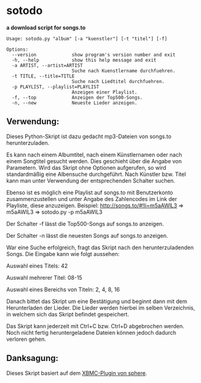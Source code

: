 sotodo
======

**a download script for songs.to**


```
Usage: sotodo.py "album" [-a "kuenstler"] [-t "titel"] [-f]

Options:
  --version             show program's version number and exit
  -h, --help            show this help message and exit
  -a ARTIST, --artist=ARTIST
                        Suche nach Kuenstlername durchfuehren.
  -t TITLE, --title=TITLE
                        Suche nach Liedtitel durchfuehren.
  -p PLAYLIST, --playlist=PLAYLIST
                        Anzeigen einer Playlist.
  -f, --top             Anzeigen der Top500-Songs.
  -n, --new             Neueste Lieder anzeigen.
```

Verwendung:
----------------------

Dieses Python-Skript ist dazu gedacht mp3-Dateien von songs.to herunterzuladen.

Es kann nach einem Albumtitel, nach einem Künstlernamen oder nach einem Songtitel gesucht werden. Dies geschieht über die Angabe von Parametern. Wird das Skript ohne Optionen aufgerufen, so wird standardmäßig eine Albensuche durchgeführt. Nach Künstler bzw. Titel kann man unter Verwendung der entsprechenden Schalter suchen.

Ebenso ist es möglich eine Playlist auf songs.to mit Benutzerkonto zusammenzustellen und unter Angabe des Zahlencodes im Link der Playliste, diese anzuzeigen. Beispiel: http://songs.to/#!li=m5aAWlL3 => m5aAWlL3 => sotodo.py -p m5aAWlL3

Der Schalter -f lässt die Top500-Songs auf songs.to anzeigen.

Der Schalter -n lässt die neuesten Songs auf songs.to anzeigen.

War eine Suche erfolgreich, fragt das Skript nach den herunterzuladenden Songs. Die Eingabe kann wie folgt aussehen:


Auswahl eines Titels: 42

Auswahl mehrerer Titel: 08-15

Auswahl eines Bereichs von Titeln: 2, 4, 8, 16



Danach bittet das Skript um eine Bestätigung und beginnt dann mit dem Herunterladen der Lieder. Die Lieder werden hierbei im selben Verzeichnis, in welchem sich das Skript befindet gespeichert.

Das Skript kann jederzeit mit Ctrl+C bzw. Ctrl+D abgebrochen werden. Noch nicht fertig heruntergeladene Dateien können jedoch dadurch verloren gehen.


Danksagung:
----------------------
Dieses Skript basiert auf dem [XBMC-Plugin von sphere](http://www.xbmcnerds.com/index.php?page=Thread&threadID=21940).
